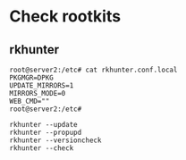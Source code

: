 # Check rootkits

## rkhunter 

```
root@server2:/etc# cat rkhunter.conf.local
PKGMGR=DPKG
UPDATE_MIRRORS=1
MIRRORS_MODE=0
WEB_CMD=""
root@server2:/etc#

rkhunter --update
rkhunter --propupd
rkhunter --versioncheck 
rkhunter --check 

```

